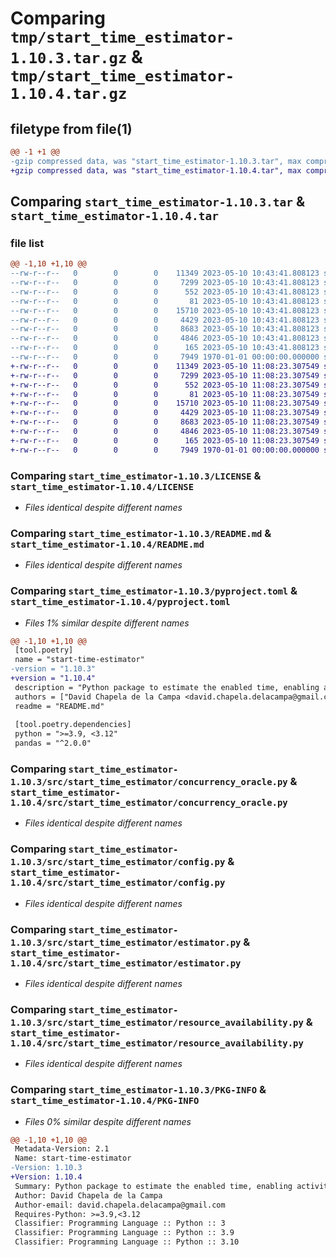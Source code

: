 # Comparing `tmp/start_time_estimator-1.10.3.tar.gz` & `tmp/start_time_estimator-1.10.4.tar.gz`

## filetype from file(1)

```diff
@@ -1 +1 @@
-gzip compressed data, was "start_time_estimator-1.10.3.tar", max compression
+gzip compressed data, was "start_time_estimator-1.10.4.tar", max compression
```

## Comparing `start_time_estimator-1.10.3.tar` & `start_time_estimator-1.10.4.tar`

### file list

```diff
@@ -1,10 +1,10 @@
--rw-r--r--   0        0        0    11349 2023-05-10 10:43:41.808123 start_time_estimator-1.10.3/LICENSE
--rw-r--r--   0        0        0     7299 2023-05-10 10:43:41.808123 start_time_estimator-1.10.3/README.md
--rw-r--r--   0        0        0      552 2023-05-10 10:43:41.808123 start_time_estimator-1.10.3/pyproject.toml
--rw-r--r--   0        0        0       81 2023-05-10 10:43:41.808123 start_time_estimator-1.10.3/src/start_time_estimator/__init__.py
--rw-r--r--   0        0        0    15710 2023-05-10 10:43:41.808123 start_time_estimator-1.10.3/src/start_time_estimator/concurrency_oracle.py
--rw-r--r--   0        0        0     4429 2023-05-10 10:43:41.808123 start_time_estimator-1.10.3/src/start_time_estimator/config.py
--rw-r--r--   0        0        0     8683 2023-05-10 10:43:41.808123 start_time_estimator-1.10.3/src/start_time_estimator/estimator.py
--rw-r--r--   0        0        0     4846 2023-05-10 10:43:41.808123 start_time_estimator-1.10.3/src/start_time_estimator/resource_availability.py
--rw-r--r--   0        0        0      165 2023-05-10 10:43:41.808123 start_time_estimator-1.10.3/src/start_time_estimator/utils.py
--rw-r--r--   0        0        0     7949 1970-01-01 00:00:00.000000 start_time_estimator-1.10.3/PKG-INFO
+-rw-r--r--   0        0        0    11349 2023-05-10 11:08:23.307549 start_time_estimator-1.10.4/LICENSE
+-rw-r--r--   0        0        0     7299 2023-05-10 11:08:23.307549 start_time_estimator-1.10.4/README.md
+-rw-r--r--   0        0        0      552 2023-05-10 11:08:23.307549 start_time_estimator-1.10.4/pyproject.toml
+-rw-r--r--   0        0        0       81 2023-05-10 11:08:23.307549 start_time_estimator-1.10.4/src/start_time_estimator/__init__.py
+-rw-r--r--   0        0        0    15710 2023-05-10 11:08:23.307549 start_time_estimator-1.10.4/src/start_time_estimator/concurrency_oracle.py
+-rw-r--r--   0        0        0     4429 2023-05-10 11:08:23.307549 start_time_estimator-1.10.4/src/start_time_estimator/config.py
+-rw-r--r--   0        0        0     8683 2023-05-10 11:08:23.307549 start_time_estimator-1.10.4/src/start_time_estimator/estimator.py
+-rw-r--r--   0        0        0     4846 2023-05-10 11:08:23.307549 start_time_estimator-1.10.4/src/start_time_estimator/resource_availability.py
+-rw-r--r--   0        0        0      165 2023-05-10 11:08:23.307549 start_time_estimator-1.10.4/src/start_time_estimator/utils.py
+-rw-r--r--   0        0        0     7949 1970-01-01 00:00:00.000000 start_time_estimator-1.10.4/PKG-INFO
```

### Comparing `start_time_estimator-1.10.3/LICENSE` & `start_time_estimator-1.10.4/LICENSE`

 * *Files identical despite different names*

### Comparing `start_time_estimator-1.10.3/README.md` & `start_time_estimator-1.10.4/README.md`

 * *Files identical despite different names*

### Comparing `start_time_estimator-1.10.3/pyproject.toml` & `start_time_estimator-1.10.4/pyproject.toml`

 * *Files 1% similar despite different names*

```diff
@@ -1,10 +1,10 @@
 [tool.poetry]
 name = "start-time-estimator"
-version = "1.10.3"
+version = "1.10.4"
 description = "Python package to estimate the enabled time, enabling activity, and resource availability time of each activity instance in an event log."
 authors = ["David Chapela de la Campa <david.chapela.delacampa@gmail.com>"]
 readme = "README.md"
 
 [tool.poetry.dependencies]
 python = ">=3.9, <3.12"
 pandas = "^2.0.0"
```

### Comparing `start_time_estimator-1.10.3/src/start_time_estimator/concurrency_oracle.py` & `start_time_estimator-1.10.4/src/start_time_estimator/concurrency_oracle.py`

 * *Files identical despite different names*

### Comparing `start_time_estimator-1.10.3/src/start_time_estimator/config.py` & `start_time_estimator-1.10.4/src/start_time_estimator/config.py`

 * *Files identical despite different names*

### Comparing `start_time_estimator-1.10.3/src/start_time_estimator/estimator.py` & `start_time_estimator-1.10.4/src/start_time_estimator/estimator.py`

 * *Files identical despite different names*

### Comparing `start_time_estimator-1.10.3/src/start_time_estimator/resource_availability.py` & `start_time_estimator-1.10.4/src/start_time_estimator/resource_availability.py`

 * *Files identical despite different names*

### Comparing `start_time_estimator-1.10.3/PKG-INFO` & `start_time_estimator-1.10.4/PKG-INFO`

 * *Files 0% similar despite different names*

```diff
@@ -1,10 +1,10 @@
 Metadata-Version: 2.1
 Name: start-time-estimator
-Version: 1.10.3
+Version: 1.10.4
 Summary: Python package to estimate the enabled time, enabling activity, and resource availability time of each activity instance in an event log.
 Author: David Chapela de la Campa
 Author-email: david.chapela.delacampa@gmail.com
 Requires-Python: >=3.9,<3.12
 Classifier: Programming Language :: Python :: 3
 Classifier: Programming Language :: Python :: 3.9
 Classifier: Programming Language :: Python :: 3.10
```


